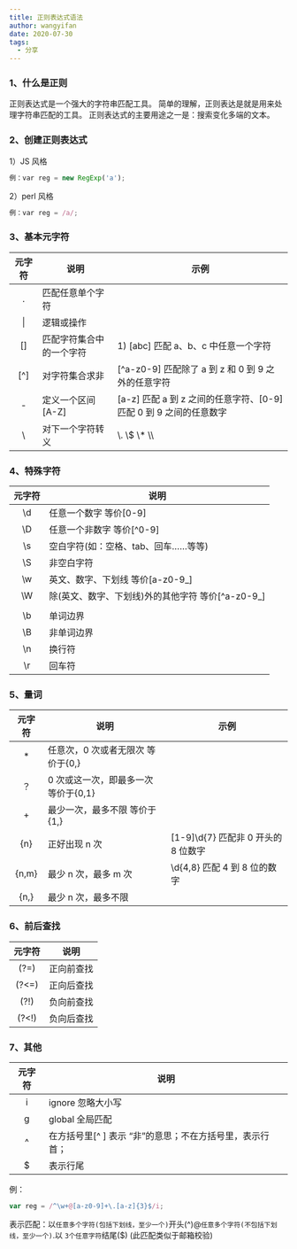 ```yaml
---
title: 正则表达式语法
author: wangyifan
date: 2020-07-30
tags:
  - 分享
---
```


### 1、什么是正则

正则表达式是一个强大的字符串匹配工具。
简单的理解，正则表达是就是用来处理字符串匹配的工具。
正则表达式的主要用途之一是：搜索变化多端的文本。

### 2、创建正则表达式

1）JS 风格

```js
例：var reg = new RegExp('a');
```

2）perl 风格

```js
例：var reg = /a/;
```

### 3、基本元字符

| 元字符 | 说明                     | 示例                                                               |
| :----: | ------------------------ | ------------------------------------------------------------------ |
|   .    | 匹配任意单个字符         |
|   \|   | 逻辑或操作               |
|   []   | 匹配字符集合中的一个字符 | 1) [abc] 匹配 a、b、c 中任意一个字符                               |
|  [^]   | 对字符集合求非           | [^a-z0-9] 匹配除了 a 到 z 和 0 到 9 之外的任意字符                 |
|   -    | 定义一个区间[A-Z]        | [a-z] 匹配 a 到 z 之间的任意字符、[0-9] 匹配 0 到 9 之间的任意数字 |
|   \    | 对下一个字符转义         | \\. \\\$ \\\* \\\                                                  |

### 4、特殊字符

| 元字符 | 说明                                              |
| :----: | ------------------------------------------------- |
|   \d   | 任意一个数字 等价[0-9]                            |
|   \D   | 任意一个非数字 等价[^0-9]                         |
|   \s   | 空白字符(如：空格、tab、回车……等等)               |
|   \S   | 非空白字符                                        |
|   \w   | 英文、数字、下划线 等价[a-z0-9_]                  |
|   \W   | 除(英文、数字、下划线)外的其他字符 等价[^a-z0-9_] |
|        |                                                   |
|   \b   | 单词边界                                          |
|   \B   | 非单词边界                                        |
|   \n   | 换行符                                            |
|   \r   | 回车符                                            |

### 5、量词

| 元字符 | 说明                                 | 示例                                |
| :----: | ------------------------------------ | ----------------------------------- |
|   \*   | 任意次，0 次或者无限次 等价于{0,}    |
|   ？   | 0 次或这一次，即最多一次 等价于{0,1} |
|   +    | 最少一次，最多不限 等价于{1,}        |
|  {n}   | 正好出现 n 次                        | [1-9]\d{7} 匹配非 0 开头的 8 位数字 |
| {n,m}  | 最少 n 次，最多 m 次                 | \d{4,8} 匹配 4 到 8 位的数字        |
|  {n,}  | 最少 n 次，最多不限                  |

### 6、前后查找

| 元字符 | 说明       |
| :----: | ---------- |
|  (?=)  | 正向前查找 |
| (?<=)  | 正向后查找 |
|  (?!)  | 负向前查找 |
| (?<!)  | 负向后查找 |

### 7、其他

| 元字符 | 说明                                                     |
| :----: | -------------------------------------------------------- |
|   i    | ignore 忽略大小写                                        |
|   g    | global 全局匹配                                          |
|   ^    | 在方括号里[^ ] 表示 “非”的意思；不在方括号里，表示行首； |
|   \$   | 表示行尾                                                 |

例：

```js
var reg = /^\w+@[a-z0-9]+\.[a-z]{3}$/i;
```

表示匹配：以`任意多个字符(包括下划线，至少一个)`开头(^)@`任意多个字符(不包括下划线，至少一个)`.以 `3个任意字符`结尾(\$)
(此匹配类似于邮箱校验)
